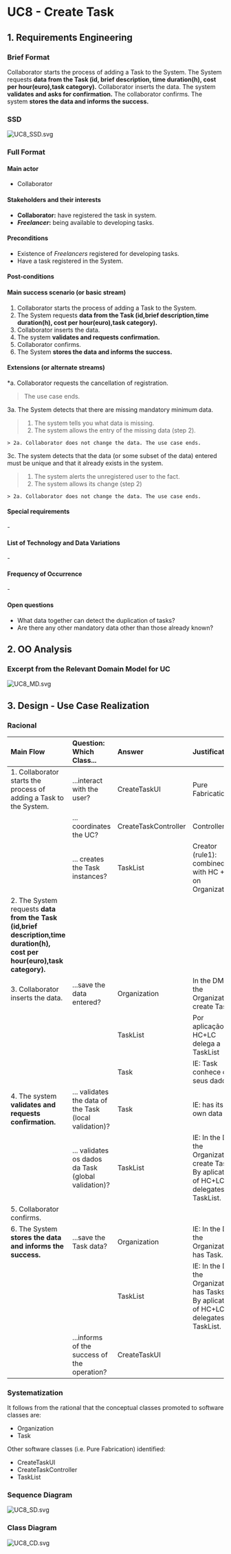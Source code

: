 # UC8 - Create Task
## 1. Requirements Engineering

### Brief Format

Collaborator starts the process of adding a Task to the System. The System requests **data from the Task (id, brief description, time duration(h), cost per hour(euro),task category).**
Collaborator inserts the data.  The system **validates and asks for confirmation.** The collaborator confirms. The system **stores the data and informs the success.**

### SSD
![UC8_SSD.svg](UC8_SSD.svg)



### Full Format

#### Main actor

* Collaborator

#### Stakeholders and their interests

* **Collaborator:** have registered the task in system.
* **_Freelancer_:** being available to developing tasks.

#### Preconditions

* Existence of _Freelancers_ registered for developing tasks.
* Have a task registered in the System.

#### Post-conditions



#### Main success scenario (or basic stream)

1. Collaborator starts the process of adding a Task to the System.
2. The System requests **data from the Task (id,brief description,time duration(h), cost per hour(euro),task category).**
3. Collaborator inserts the data.
4. The system **validates and requests confirmation.**
5. Collaborator confirms.
6. The System **stores the data and informs the success.**


#### Extensions (or alternate streams)

*a. Collaborator requests the cancellation of registration.

> The use case ends.

3a. The System detects that there are missing mandatory minimum data.
> 1. The system tells you what data is missing.
> 2. The system allows the entry of the missing data (step 2).
>
	> 2a. Collaborator does not change the data. The use case ends.


3c. The system detects that the data (or some subset of the data) entered must be unique and that it already exists in the system.
> 1. The system alerts the unregistered user to the fact.
> 2. The system allows its change (step 2)
>
	> 2a. Collaborator does not change the data. The use case ends.



#### Special requirements
\-

#### List of Technology and Data Variations
\-

#### Frequency of Occurrence
\-

#### Open questions

* What data together can detect the duplication of tasks?
* Are there any other mandatory data other than those already known?

## 2. OO Analysis

### Excerpt from the Relevant Domain Model for UC

![UC8_MD.svg](UC8_MD.svg)


## 3. Design - Use Case Realization

### Racional

| Main Flow | Question: Which Class... | Answer  | Justification  |
|:--------------  |:---------------------- |:----------|:---------------------------- |
|1. Collaborator starts the process of adding a Task to the System.|...interact with the user?|CreateTaskUI|Pure Fabrication|
|| ... coordinates the UC?|CreateTaskController|Controller|
|| ... creates the Task instances? | TaskList | Creator (rule1): combined with HC + LC on Organization. |
|2. The System requests **data from the Task (id,brief description,time duration(h), cost per hour(euro),task category).**||||
|3. Collaborator inserts the data.|...save the data entered?|Organization| In the DM the Organization create Task.|
|||TaskList|Por aplicação de HC+LC delega a TaskList|
|||Task|IE: Task conhece os seus dados|
|4. The system **validates and requests confirmation.**| ... validates the data of the Task (local validation)? | Task | IE: has its own data |
|| ... validates os dados da Task (global validation)? | TaskList | IE: In the DM the Organization create Tasks. By aplication of HC+LC delegates a TaskList. |
|5. Collaborator confirms.||||
|6. The System **stores the data and informs the success.**|...save the Task data?|Organization|IE: In the DM the Organization has Task.|
|||TaskList|IE: In the DM the Organization has Tasks. By aplication of HC+LC delegates a TaskList.|
||...informs of the success of the operation?|CreateTaskUI||



### Systematization ##

 It follows from the rational that the conceptual classes promoted to software classes are:

 * Organization
 * Task

Other software classes (i.e. Pure Fabrication) identified:

 * CreateTaskUI
 * CreateTaskController
 * TaskList


###	Sequence Diagram

![UC8_SD.svg](UC8_SD.svg)



###	Class Diagram

![UC8_CD.svg](UC8_CD.svg)
